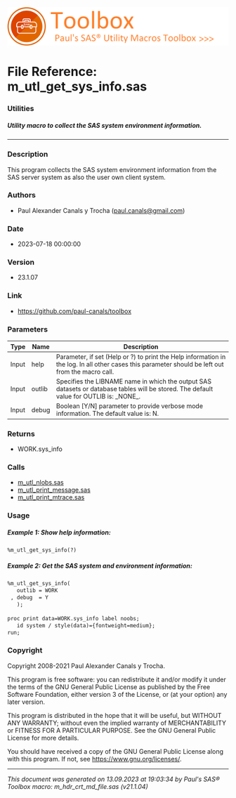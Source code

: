 ![../../misc/images/doc_header.png](../../misc/images/doc_header.png)
# 
# File Reference: m_utl_get_sys_info.sas

### Utilities

##### Utility macro to collect the SAS system environment information.

***

### Description
This program collects the SAS system environment information from the SAS server system as also the user own client system.

### Authors
* Paul Alexander Canals y Trocha (paul.canals@gmail.com)

### Date
* 2023-07-18 00:00:00

### Version
* 23.1.07

### Link
* https://github.com/paul-canals/toolbox

### Parameters
| Type | Name | Description |
| ---- | ---- | ----------- |
| Input | help | Parameter, if set (Help or ?) to print the Help information in the log. In all other cases this parameter should be left out from the macro call. |
| Input | outlib | Specifies the LIBNAME name in which the output SAS datasets or database tables will be stored. The default value for OUTLIB is: \_NONE\_. |
| Input | debug | Boolean [Y/N] parameter to provide verbose mode information. The default value is: N. |

### Returns
* WORK.sys_info

### Calls
* [m_utl_nlobs.sas](m_utl_nlobs.md)
* [m_utl_print_message.sas](m_utl_print_message.md)
* [m_utl_print_mtrace.sas](m_utl_print_mtrace.md)

### Usage

##### Example 1: Show help information:
```sas
%m_utl_get_sys_info(?)
```

##### Example 2: Get the SAS system and environment information:
```sas
%m_utl_get_sys_info(
   outlib = WORK
 , debug  = Y
   );

proc print data=WORK.sys_info label noobs;
   id system / style(data)={fontweight=medium};
run;
```

### Copyright
Copyright 2008-2021 Paul Alexander Canals y Trocha. 
 
This program is free software: you can redistribute it and/or modify 
it under the terms of the GNU General Public License as published by 
the Free Software Foundation, either version 3 of the License, or 
(at your option) any later version. 
 
This program is distributed in the hope that it will be useful, 
but WITHOUT ANY WARRANTY; without even the implied warranty of 
MERCHANTABILITY or FITNESS FOR A PARTICULAR PURPOSE. See the 
GNU General Public License for more details. 
 
You should have received a copy of the GNU General Public License 
along with this program. If not, see <https://www.gnu.org/licenses/>. 


***
*This document was generated on 13.09.2023 at 19:03:34  by Paul's SAS&reg; Toolbox macro: m_hdr_crt_md_file.sas (v21.1.04)*
